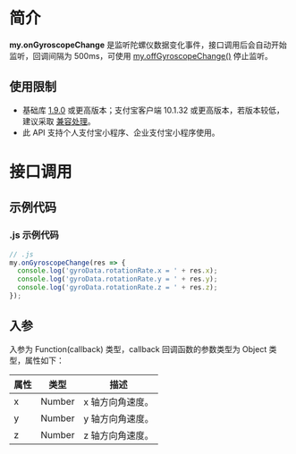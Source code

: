 # 简介

**my.onGyroscopeChange** 是监听陀螺仪数据变化事件，接口调用后会自动开始监听，回调间隔为 500ms，可使用 [my.offGyroscopeChange()](/mini/api/cpt55i) 停止监听。

## 使用限制

- 基础库 [1.9.0](https://opendocs.alipay.com/mini/framework/lib) 或更高版本；支付宝客户端 10.1.32 或更高版本，若版本较低，建议采取 [兼容处理](/mini/framework/compatibility)。
- 此 API 支持个人支付宝小程序、企业支付宝小程序使用。

# 接口调用

## 示例代码

### .js 示例代码

```javascript
// .js
my.onGyroscopeChange(res => {
  console.log('gyroData.rotationRate.x = ' + res.x);
  console.log('gyroData.rotationRate.y = ' + res.y);
  console.log('gyroData.rotationRate.z = ' + res.z);
});
```

## 入参

入参为 Function(callback) 类型，callback 回调函数的参数类型为 Object 类型，属性如下：

| **属性** | **类型** | **描述**         |
| -------- | -------- | ---------------- |
| x        | Number   | x 轴方向角速度。 |
| y        | Number   | y 轴方向角速度。 |
| z        | Number   | z 轴方向角速度。 |
